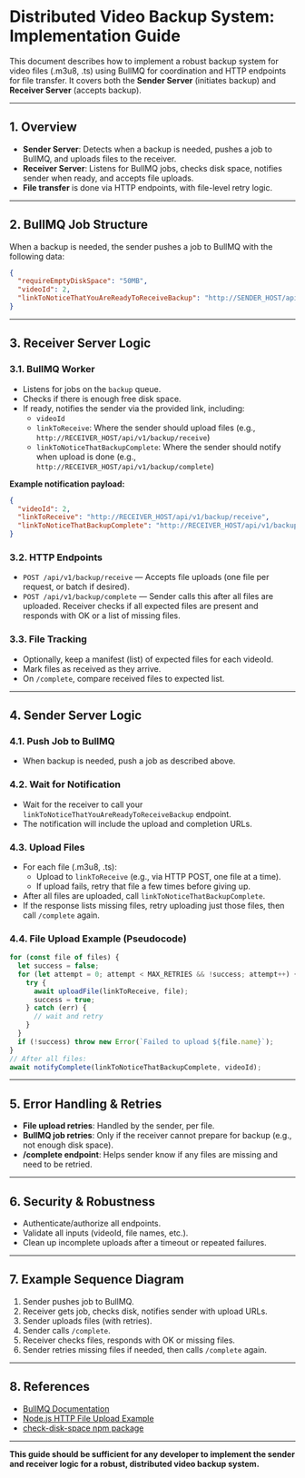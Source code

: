 # Distributed Video Backup System: Implementation Guide

This document describes how to implement a robust backup system for video files (.m3u8, .ts) using BullMQ for coordination and HTTP endpoints for file transfer. It covers both the **Sender Server** (initiates backup) and **Receiver Server** (accepts backup).

---

## 1. Overview
- **Sender Server**: Detects when a backup is needed, pushes a job to BullMQ, and uploads files to the receiver.
- **Receiver Server**: Listens for BullMQ jobs, checks disk space, notifies sender when ready, and accepts file uploads.
- **File transfer** is done via HTTP endpoints, with file-level retry logic.

---

## 2. BullMQ Job Structure

When a backup is needed, the sender pushes a job to BullMQ with the following data:

```json
{
  "requireEmptyDiskSpace": "50MB",
  "videoId": 2,
  "linkToNoticeThatYouAreReadyToReceiveBackup": "http://SENDER_HOST/api/v1/backup/readyForBackup"
}
```

---

## 3. Receiver Server Logic

### 3.1. BullMQ Worker
- Listens for jobs on the `backup` queue.
- Checks if there is enough free disk space.
- If ready, notifies the sender via the provided link, including:
  - `videoId`
  - `linkToReceive`: Where the sender should upload files (e.g., `http://RECEIVER_HOST/api/v1/backup/receive`)
  - `linkToNoticeThatBackupComplete`: Where the sender should notify when upload is done (e.g., `http://RECEIVER_HOST/api/v1/backup/complete`)

**Example notification payload:**
```json
{
  "videoId": 2,
  "linkToReceive": "http://RECEIVER_HOST/api/v1/backup/receive",
  "linkToNoticeThatBackupComplete": "http://RECEIVER_HOST/api/v1/backup/complete"
}
```

### 3.2. HTTP Endpoints
- `POST /api/v1/backup/receive` — Accepts file uploads (one file per request, or batch if desired).
- `POST /api/v1/backup/complete` — Sender calls this after all files are uploaded. Receiver checks if all expected files are present and responds with OK or a list of missing files.

### 3.3. File Tracking
- Optionally, keep a manifest (list) of expected files for each videoId.
- Mark files as received as they arrive.
- On `/complete`, compare received files to expected list.

---

## 4. Sender Server Logic

### 4.1. Push Job to BullMQ
- When backup is needed, push a job as described above.

### 4.2. Wait for Notification
- Wait for the receiver to call your `linkToNoticeThatYouAreReadyToReceiveBackup` endpoint.
- The notification will include the upload and completion URLs.

### 4.3. Upload Files
- For each file (.m3u8, .ts):
  - Upload to `linkToReceive` (e.g., via HTTP POST, one file at a time).
  - If upload fails, retry that file a few times before giving up.
- After all files are uploaded, call `linkToNoticeThatBackupComplete`.
- If the response lists missing files, retry uploading just those files, then call `/complete` again.

### 4.4. File Upload Example (Pseudocode)
```js
for (const file of files) {
  let success = false;
  for (let attempt = 0; attempt < MAX_RETRIES && !success; attempt++) {
    try {
      await uploadFile(linkToReceive, file);
      success = true;
    } catch (err) {
      // wait and retry
    }
  }
  if (!success) throw new Error(`Failed to upload ${file.name}`);
}
// After all files:
await notifyComplete(linkToNoticeThatBackupComplete, videoId);
```

---

## 5. Error Handling & Retries
- **File upload retries**: Handled by the sender, per file.
- **BullMQ job retries**: Only if the receiver cannot prepare for backup (e.g., not enough disk space).
- **/complete endpoint**: Helps sender know if any files are missing and need to be retried.

---

## 6. Security & Robustness
- Authenticate/authorize all endpoints.
- Validate all inputs (videoId, file names, etc.).
- Clean up incomplete uploads after a timeout or repeated failures.

---

## 7. Example Sequence Diagram

1. Sender pushes job to BullMQ.
2. Receiver gets job, checks disk, notifies sender with upload URLs.
3. Sender uploads files (with retries).
4. Sender calls `/complete`.
5. Receiver checks files, responds with OK or missing files.
6. Sender retries missing files if needed, then calls `/complete` again.

---

## 8. References
- [BullMQ Documentation](https://docs.bullmq.io/)
- [Node.js HTTP File Upload Example](https://expressjs.com/en/resources/middleware/multer.html)
- [check-disk-space npm package](https://www.npmjs.com/package/check-disk-space)

---

**This guide should be sufficient for any developer to implement the sender and receiver logic for a robust, distributed video backup system.** 